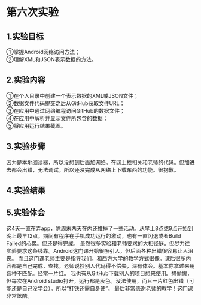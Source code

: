 # 第六次实验 
## 1.实验目标 
①掌握Android网络访问方法；                 
②理解XML和JSON表示数据的方法。

## 2.实验内容 
①在个人目录中创建一个表示数据的XML或JSON文件；                         
②数据文件代码提交之后从GitHub获取文件URL；                
③在应用中通过网络编程访问GitHub的数据文件；      
④在应用中解析并显示文件所包含的数据；                                        
⑤将应用运行结果截图。

## 3.实验步骤 
因为是本地阅读器，所以没想到后面加网络。在网上找相关和老师的代码。但加进去都会出错，无法调试。所以还没完成从网络上下载东西的功能。很抱歉。

## 4.实验结果 
 
## 5.实验体会 
这4天一直在弄app，除周末两天在内还推掉了一些活动。从早上8点或9点开始到晚上最早12点。期间有程序在手机成功运行的激动，也有一直闪退或者Build Failed的心累。但还是得完成。
虽然很多实验和老师要求的大相径庭。但尽力往实验要求这条线靠。Android这门课开始很吸引人，但后面各种出错很容易让人沮丧。
而且这门课老师主要是指导我们，和西方大学的教学方式很像。课后很多内容都是自己完成，查找。老师说抄别人代码得不偿失，深有体会。基本你拿过来用各种不匹配。经常一片红。
我也有从GitHub下载别人的项目想来使用。想偷懒，但每次在Android studio打开，运行都是灰色。没法使用，而且一片红色出错（可能还是自己没学会）。所以“打铁还需自身硬”。
最后非常感谢老师的教学！这门课非常炫酷。
